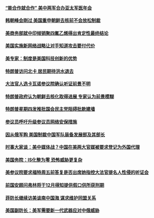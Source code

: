 #### [“能合作就合作” 美中两军合办亚太军医年会](../pages/zg_yre_rvq/4581137.md) 

#### [韩朝峰会刚过 美国重申朝鲜去核前不会放松制裁](../pages/zg_yre_rvq/4581104.md) 

#### [美商务部就中印倾销聚四氟乙烯得出肯定性最终结论](../pages/zg_yre_rvq/4581088.md) 

#### [美国实施新网络战略让对手知道攻击要付代价](../pages/zg_yre_rvq/4581070.md) 

#### [美专家：制度是美国科技创新的优势](../pages/zg_yre_rvq/4580596.md) 

#### [特朗普访问北卡 居民期待洪水退去](../pages/zg_yre_rvq/4580365.md) 

#### [大法官人选卡瓦诺参议院确认听证前景不明](../pages/zg_yre_rvq/4580260.md) 

#### [特朗普政府认为朝鲜去核化取得进展 专家认为前景模糊](../pages/zg_yre_rvq/4580253.md) 

#### [特朗普星期四发推批国会民主党阻碍批款建墙](../pages/zg_yre_rvq/4580210.md) 

#### [参议员呼吁升级参议员网络安保措施](../pages/zg_yre_rvq/4580205.md) 

#### [因从俄军购 美国制裁中国军队装备发展部及其部长](../pages/zg_yre_rvq/4580190.md) 

#### [时事大家谈：美中媒体战？中国在美两大官媒被要求登记为外国代理](../pages/zg_yre_rvq/4580022.md) 

#### [美国务院：IS化整为零 恐怖威胁更复杂](../pages/zg_yre_rvq/4579818.md) 

#### [美参议院要求福特周五前答复是否出席她指控大法官提名人性侵的听证会](../pages/zg_yre_rvq/4579728.md) 

#### [前国安顾问弗林将于12月得知提供假口供所获刑期](../pages/zg_yre_rvq/4579691.md) 

#### [菲防长继续访美谈南中国海 谋求维护同盟关系](../pages/zg_yre_rvq/4579493.md) 

#### [美国副防长：美军需要新一代武器应对中俄威胁](../pages/zg_yre_rvq/4579466.md) 

